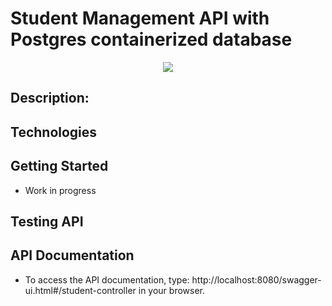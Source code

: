 # Student Management API with Postgres containerized database

<p align="center">
   <img src="http://img.shields.io/static/v1?label=STATUS&message=Development%20in%20Progress!&color=RED&style=for-the-badge"/>
</p>

## Description:

## Technologies

## Getting Started

* Work in progress

## Testing API

## API Documentation

* To access the API documentation, type: http://localhost:8080/swagger-ui.html#/student-controller in your browser.
